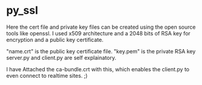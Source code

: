 # py_ssl


Here the cert file and private key files can be created using the open source tools like openssl. I used x509 architecture and a 2048 bits of RSA key for encryption and a public key certificate.

"name.crt" is the public key certificate file.
"key.pem" is the private RSA key 
server.py and client.py are self explainatory.

I have Attached the ca-bundle.crt with this, which enables the client.py to even connect to realtime sites. ;)
